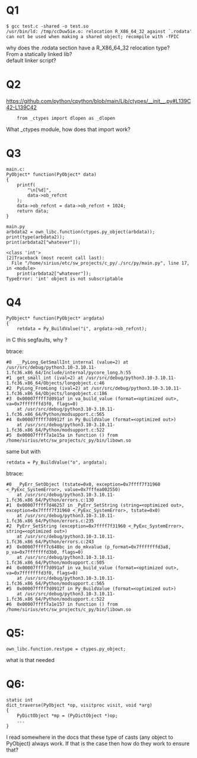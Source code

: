 # Q1
```
$ gcc test.c -shared -o test.so  
/usr/bin/ld: /tmp/ccDuw5ie.o: relocation R_X86_64_32 against `.rodata' can not be used when making a shared object; recompile with -fPIC 
```
why does the .rodata section have a R_X86_64_32 relocation type?   
	From a statically linked lib?   
	default linker script?

# Q2
https://github.com/python/cpython/blob/main/Lib/ctypes/__init__.py#L139C42-L139C42
```
    from _ctypes import dlopen as _dlopen
```
What _ctypes module, how does that import work?

# Q3
```
main.c:
PyObject* function(PyObject* data)
{
	printf(
		"\n[%d]",
		data->ob_refcnt
	);
	data->ob_refcnt = data->ob_refcnt + 1024;
	return data;
}

main.py
arbdata2 = own_libc.function(ctypes.py_object(arbdata));
print(type(arbdata2));
print(arbdata2["whatever"]);

<class 'int'>
[2]Traceback (most recent call last):
  File "/home/sirius/etc/sw_projects/c_py/./src/py/main.py", line 17, in <module>
    print(arbdata2["whatever"]);
TypeError: 'int' object is not subscriptable
```

# Q4
```
PyObject* function(PyObject* argdata)
{
	retdata = Py_BuildValue("i", argdata->ob_refcnt);

```

in C this segfaults, why ?

btrace:
```
#0  __PyLong_GetSmallInt_internal (value=2) at /usr/src/debug/python3.10-3.10.11-1.fc36.x86_64/Include/internal/pycore_long.h:55
#1  get_small_int (ival=2) at /usr/src/debug/python3.10-3.10.11-1.fc36.x86_64/Objects/longobject.c:46
#2  PyLong_FromLong (ival=2) at /usr/src/debug/python3.10-3.10.11-1.fc36.x86_64/Objects/longobject.c:186
#3  0x00007ffff7d091af in va_build_value (format=<optimized out>, va=0x7fffffffd3f0, flags=0)
    at /usr/src/debug/python3.10-3.10.11-1.fc36.x86_64/Python/modsupport.c:565
#4  0x00007ffff7d0912f in Py_BuildValue (format=<optimized out>)
    at /usr/src/debug/python3.10-3.10.11-1.fc36.x86_64/Python/modsupport.c:522
#5  0x00007ffff7a1e15a in function () from /home/sirius/etc/sw_projects/c_py/bin/libown.so

```

same but with
```
retdata = Py_BuildValue("o", argdata);
```

btrace:
```
#0  _PyErr_SetObject (tstate=0x0, exception=0x7ffff7f31960 <_PyExc_SystemError>, value=0x7fffea002550)
    at /usr/src/debug/python3.10-3.10.11-1.fc36.x86_64/Python/errors.c:130
#1  0x00007ffff7d46257 in _PyErr_SetString (string=<optimized out>, exception=0x7ffff7f31960 <_PyExc_SystemError>, tstate=0x0)
    at /usr/src/debug/python3.10-3.10.11-1.fc36.x86_64/Python/errors.c:235
#2  PyErr_SetString (exception=0x7ffff7f31960 <_PyExc_SystemError>, string=<optimized out>)
    at /usr/src/debug/python3.10-3.10.11-1.fc36.x86_64/Python/errors.c:243
#3  0x00007ffff7c648bc in do_mkvalue (p_format=0x7fffffffd3a8, p_va=0x7fffffffd3b0, flags=0)
    at /usr/src/debug/python3.10-3.10.11-1.fc36.x86_64/Python/modsupport.c:505
#4  0x00007ffff7d091af in va_build_value (format=<optimized out>, va=0x7fffffffd3f0, flags=0)
    at /usr/src/debug/python3.10-3.10.11-1.fc36.x86_64/Python/modsupport.c:565
#5  0x00007ffff7d0912f in Py_BuildValue (format=<optimized out>)
    at /usr/src/debug/python3.10-3.10.11-1.fc36.x86_64/Python/modsupport.c:522
#6  0x00007ffff7a1e157 in function () from /home/sirius/etc/sw_projects/c_py/bin/libown.so

```

# Q5:
```
own_libc.function.restype = ctypes.py_object;
```

what is that needed

# Q6:
```
static int
dict_traverse(PyObject *op, visitproc visit, void *arg)
{
    PyDictObject *mp = (PyDictObject *)op;
    ...
}
```

I read somewhere in the docs that these type of casts (any object to PyObject) always
work. If that is the case then how do they work to ensure that?